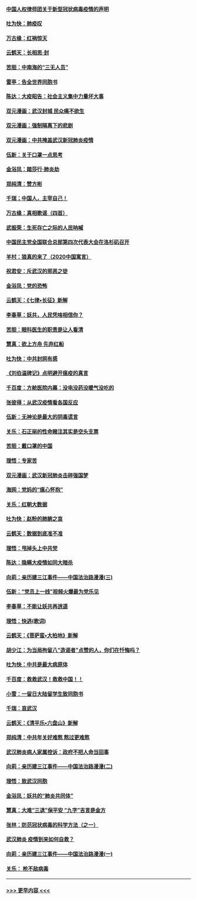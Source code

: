 #### [中国人权律师团关于新型冠状病毒疫情的声明](../pages/nsc993/n11864249.md?t=02130611) 
#### [吐为快：肺疫叹](../pages/nsc993/n11864027.md?t=02130611) 
#### [万古缘：红祸惊天](../pages/nsc993/n11864079.md?t=02130611) 
#### [云鹤天：长相思‧封](../pages/nsc993/n11864006.md?t=02130611) 
#### [苦胆：中南海的“三无人员”](../pages/nsc993/n11862997.md?t=02130611) 
#### [雷亭：告全世界同胞书](../pages/nsc993/n11862572.md?t=02130611) 
#### [陈达：大疫昭告：社会主义集中力量坏大事](../pages/nsc993/n11859419.md?t=02130611) 
#### [双元漫画：武汉封城 民众痛不欲生](../pages/nsc993/n11859287.md?t=02130611) 
#### [双元漫画：强制隔离下的悲剧](../pages/nsc993/n11859244.md?t=02130611) 
#### [双元漫画：中共掩盖武汉新冠肺炎疫情](../pages/nsc993/n11858249.md?t=02130611) 
#### [伍新：关于口罩一点思考](../pages/nsc993/n11859195.md?t=02130611) 
#### [金浴凤：踏莎行‧肺炎劫](../pages/nsc993/n11858227.md?t=02130611) 
#### [郑纯清：赞方彬](../pages/nsc993/n11856803.md?t=02130611) 
#### [千瑞；中国人，主宰自己！](../pages/nsc993/n11856793.md?t=02130611) 
#### [万古缘：真相歌谣（四首）](../pages/nsc993/n11856263.md?t=02130611) 
#### [武振荣：生死存亡之际的人民呐喊](../pages/nsc993/n11856256.md?t=02130611) 
#### [中国民主党全国联合总部第四次代表大会在洛杉矶召开](../pages/nsc993/n11856344.md?t=02130611) 
#### [羊村：狼真的来了（2020中国寓言）](../pages/nsc993/n11856229.md?t=02130611) 
#### [祝君安：斥武汉的邪恶之徒](../pages/nsc993/n11855861.md?t=02130611) 
#### [金浴凤：党的恐怖](../pages/nsc993/n11855849.md?t=02130611) 
#### [云鹤天：《七律▪长征》新解](../pages/nsc993/n11855479.md?t=02130611) 
#### [李春草：妖共，人民凭啥相信你？](../pages/nsc993/n11855196.md?t=02130611) 
#### [苦胆：眼科医生的职责是让人看清](../pages/nsc993/n11853840.md?t=02130611) 
#### [慧真：欲上方舟 先弃红船](../pages/nsc993/n11853483.md?t=02130611) 
#### [吐为快：中共封网有感](../pages/nsc993/n11852575.md?t=02130611) 
#### [《刘伯温碑记》点明避开瘟疫的真言](../pages/nsc993/n11852128.md?t=02130611) 
#### [千百度：方舱医院内幕：没电没药没暖气没吃的](../pages/nsc993/n11850211.md?t=02130611) 
#### [张彼得：从武汉疫情看各国反应](../pages/nsc993/n11850102.md?t=02130611) 
#### [伍新：无神论是最大的阴毒谎言](../pages/nsc993/n11846129.md?t=02130611) 
#### [关乐：石正丽的性命赌注其实是空头支票](../pages/nsc993/n11846109.md?t=02130611) 
#### [苦胆：戴口罩的中国](../pages/nsc993/n11845576.md?t=02130611) 
#### [理悟：专家苦](../pages/nsc993/n11845564.md?t=02130611) 
#### [双元漫画：武汉新冠肺炎击碎强国梦](../pages/nsc993/n11843320.md?t=02130611) 
#### [海网：党妈的“瘟心怀抱”](../pages/nsc993/n11840740.md?t=02130611) 
#### [关乐：红朝大数据](../pages/nsc993/n11840675.md?t=02130611) 
#### [吐为快：赵粉的肺腑之哀](../pages/nsc993/n11840618.md?t=02130611) 
#### [云鹤天：数据到底准不准](../pages/nsc993/n11840325.md?t=02130611) 
#### [理悟：甩掉头上中共党](../pages/nsc993/n11838826.md?t=02130611) 
#### [陈达：隐瞒大疫情如同大暗杀](../pages/nsc993/n11838771.md?t=02130611) 
#### [向莉：亲历建三江事件——中国法治路漫漫(三)](../pages/nsc993/n11831825.md?t=02130611) 
#### [伍新：“党员上一线”视频火爆最为党乐见](../pages/nsc993/n11838200.md?t=02130611) 
#### [李春草：不能让妖共再逍遥](../pages/nsc993/n11838102.md?t=02130611) 
#### [理悟：快逃(歌词)](../pages/nsc993/n11838083.md?t=02130611) 
#### [云鹤天：《菩萨蛮▪大柏地》新解](../pages/nsc993/n11838059.md?t=02130611) 
#### [胡少江：为当局拘留八“造谣者”点赞的人，你们在忏悔吗？](../pages/nsc993/n11836801.md?t=02130611) 
#### [吐为快：中共是最大病原体](../pages/nsc993/n11836748.md?t=02130611) 
#### [千百度：救救武汉！救救中国！！](../pages/nsc993/n11836145.md?t=02130611) 
#### [小雪：一留日大陆留学生致同胞书](../pages/nsc993/n11834624.md?t=02130611) 
#### [千瑞：哀武汉](../pages/nsc993/n11833647.md?t=02130611) 
#### [云鹤天：《清平乐▪六盘山》新解](../pages/nsc993/n11833611.md?t=02130611) 
#### [郑纯清：中共年关好难熬 熬过更难熬](../pages/nsc993/n11833489.md?t=02130611) 
#### [武汉肺炎病人家属控诉：政府不把人命当回事](../pages/nsc993/n11833205.md?t=02130611) 
#### [向莉：亲历建三江事件——中国法治路漫漫(二)](../pages/nsc993/n11829102.md?t=02130611) 
#### [理悟：致武汉同胞](../pages/nsc993/n11831522.md?t=02130611) 
#### [金浴凤：妖共的“肺炎共同体”](../pages/nsc993/n11829448.md?t=02130611) 
#### [慧真：大难“三退”保平安 “九字”吉言是金方](../pages/nsc993/n11829501.md?t=02130611) 
#### [张林：防范冠状病毒的科学方法（之一）](../pages/nsc993/n11828618.md?t=02130611) 
#### [武汉肺炎 疫情到来如何自救？](../pages/nsc993/n11827632.md?t=02130611) 
#### [向莉：亲历建三江事件——中国法治路漫漫(一)](../pages/nsc993/n11827190.md?t=02130611) 
#### [关乐： 枪不敌病毒](../pages/nsc993/n11826746.md?t=02130611) 

----
#### [ >>> 更早内容 <<< ](../indexes/nsc993-earlier.md)

